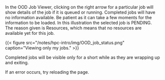 In the OOD Job Viewer, clicking on the right arrow for a particular job will show details of the job if it is queued or running.  Completed jobs will have no information available.  Be patient as it can take a few moments for the information to be loaded.  In this illustration the selected job is PENDING.  The reason given is Resources, which means that no resources are available yet for this job.

{{< figure src="/notes/hpc-intro/img/OOD_job_status.png" caption="Viewing only my jobs." >}}

Completed jobs will be visible only for a short while as they are wrapping up and exiting.

If an error occurs, try reloading the page.

